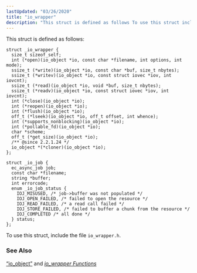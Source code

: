 ```yaml
---
lastUpdated: "03/26/2020"
title: "io_wrapper"
description: "This struct is defined as follows To use this struct include the file io wrapper h Section 68 55 io object and Chapter 30 io wrapper Functions..."
---
```


This struct is defined as follows:

```
struct _io_wrapper {
  size_t sizeof_self;
  int (*open)(io_object *io, const char *filename, int options, int mode);
  ssize_t (*write)(io_object *io, const char *buf, size_t nbytes);
  ssize_t (*writev)(io_object *io, const struct iovec *iov, int iovcnt);
  ssize_t (*read)(io_object *io, void *buf, size_t nbytes);
  ssize_t (*readv)(io_object *io, const struct iovec *iov, int iovcnt);
  int (*close)(io_object *io);
  int (*reopen)(io_object *io);
  int (*flush)(io_object *io);
  off_t (*lseek)(io_object *io, off_t offset, int whence);
  int (*supports_nonblocking)(io_object *io);
  int (*pollable_fd)(io_object *io);
  char *scheme;
  off_t (*get_size)(io_object *io);
  /** @since 2.2.1.24 */
  io_object *(*cloner)(io_object *io);
};

struct _io_job {
  ec_async_job job;
  const char *filename;
  string *buffer;
  int errorcode;
  enum _io_job_status {
    IOJ_MISUSED, /* job->buffer was not populated */
    IOJ_OPEN_FAILED, /* failed to open the resource */
    IOJ_READ_FAILED, /* a read call failed */
    IOJ_STORE_FAILED, /* failed to buffer a chunk from the resource */
    IOJ_COMPLETED /* all done */
  } status;
};
```

To use this struct, include the file `io_wrapper.h`.

### <a name="idp36920400"></a> See Also

[“io_object”](/momentum/3/3-api/structs-io-object) and [*io_wrapper Functions*](/momentum/3/3-api/io-wrapper)